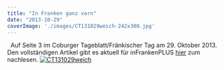 ```yaml
---
title: "In Franken ganz vorn"
date: "2013-10-29"
coverImage: './images/CT131029weich-242x300.jpg'
---
```


  Auf Seite 3 im Coburger Tageblatt/Fränkischer Tag am 29. Oktober 2013. Den vollständigen Artikel gibt es aktuell für inFrankenPLUS [hier](http://www.infranken.de/regional/coburg/Hackzogtum-Handy-Affaere-Coburger-Hacker-erklaeren-wie-leicht-ein-Lauschangriff-ist;art214,556951) zum nachlesen. [](https://hackzogtum-coburg.de/wp-content/uploads/2013/10/CT1310291.jpg) [![CT131029weich](../images/CT131029weich-242x300.jpg)](https://hackzogtum-coburg.de/wp-content/uploads/2013/10/CT131029weich.jpg)
